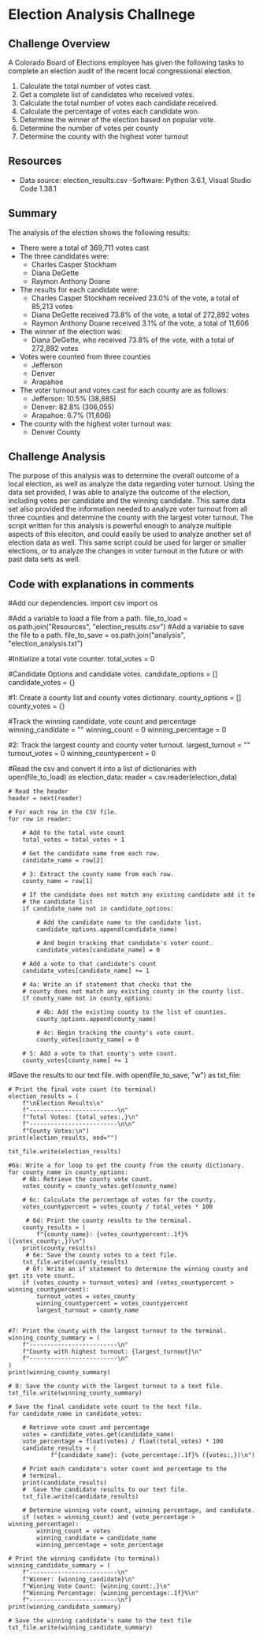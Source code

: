 # Election Analysis Challnege

## Challenge Overview
A Colorado Board of Elections employee has given the following tasks to complete an election audit of the recent local congressional election.

1. Calculate the total number of votes cast.
2. Get a complete list of candidates who received votes.
3. Calculate the total number of votes each candidate received.
4. Calculate the percentage of votes each candidate won.
5. Determine the winner of the election based on popular vote.
6. Determine the number of votes per county
7. Determine the county with the highest voter turnout

## Resources
- Data source: election_results.csv
-Software: Python 3.6.1, Visual Studio Code 1.38.1

## Summary
The analysis of the election shows the following results:
- There were a total of 369,711 votes cast
- The three candidates were:
  - Charles Casper Stockham
  - Diana DeGette
  - Raymon Anthony Doane
- The results for each candidate were:
  - Charles Casper Stockham received 23.0% of the vote, a total of 85,213 votes
  - Diana DeGette received 73.8% of the vote, a total of 272,892 votes
  - Raymon Anthony Doane received 3.1% of the vote, a total of 11,606
- The winner of the election was:
  - Diana DeGette, who received 73.8% of the vote, with a total of 272,892 votes
- Votes were counted from three counties
  - Jefferson
  - Denver
  - Arapahoe
- The voter turnout and votes cast for each county are as follows:
  - Jefferson: 10.5% (38,885)
  - Denver: 82.8% (306,055)
  - Arapahoe: 6.7% (11,606)
- The county with the highest voter turnout was:
  - Denver County
  
## Challenge Analysis
The purpose of this analysis was to determine the overall outcome of a local election, as well as analyze the data regarding voter turnout. Using the data set provided, I was able to analyze the outcome of the election, including votes per candidate and the winning candidate. This same data set also provided the information needed to analyze voter turnout from all three counties and determine the county with the largest voter turnout. The script written for this analysis is powerful enough to analyze multiple aspects of this eleciton, and could easily be used to analyze another set of election data as well. This same script could be used for larger or smaller elections, or to analyze the changes in voter turnout in the future or with past data sets as well.

## Code with explanations in comments
#Add our dependencies.
import csv
import os

#Add a variable to load a file from a path.
file_to_load = os.path.join("Resources", "election_results.csv")
#Add a variable to save the file to a path.
file_to_save = os.path.join("analysis", "election_analysis.txt")

#Initialize a total vote counter.
total_votes = 0

#Candidate Options and candidate votes.
candidate_options = []
candidate_votes = {}

#1: Create a county list and county votes dictionary.
county_options = []
county_votes = {}


#Track the winning candidate, vote count and percentage
winning_candidate = ""
winning_count = 0
winning_percentage = 0

#2: Track the largest county and county voter turnout.
largest_turnout = ""
turnout_votes = 0
winning_countypercent = 0


#Read the csv and convert it into a list of dictionaries
with open(file_to_load) as election_data:
    reader = csv.reader(election_data)

    # Read the header
    header = next(reader)

    # For each row in the CSV file.
    for row in reader:

        # Add to the total vote count
        total_votes = total_votes + 1

        # Get the candidate name from each row.
        candidate_name = row[2]

        # 3: Extract the county name from each row.
        county_name = row[1]

        # If the candidate does not match any existing candidate add it to
        # the candidate list
        if candidate_name not in candidate_options:

            # Add the candidate name to the candidate list.
            candidate_options.append(candidate_name)

            # And begin tracking that candidate's voter count.
            candidate_votes[candidate_name] = 0

        # Add a vote to that candidate's count
        candidate_votes[candidate_name] += 1

        # 4a: Write an if statement that checks that the
        # county does not match any existing county in the county list.
        if county_name not in county_options:

            # 4b: Add the existing county to the list of counties.
            county_options.append(county_name)

            # 4c: Begin tracking the county's vote count.
            county_votes[county_name] = 0

        # 5: Add a vote to that county's vote count.
        county_votes[county_name] += 1


#Save the results to our text file.
with open(file_to_save, "w") as txt_file:

    # Print the final vote count (to terminal)
    election_results = (
        f"\nElection Results\n"
        f"-------------------------\n"
        f"Total Votes: {total_votes:,}\n"
        f"-------------------------\n\n"
        f"County Votes:\n")
    print(election_results, end="")

    txt_file.write(election_results)

    #6a: Write a for loop to get the county from the county dictionary.
    for county_name in county_options:
        # 6b: Retrieve the county vote count.
        votes_county = county_votes.get(county_name)
        
        # 6c: Calculate the percentage of votes for the county.
        votes_countypercent = votes_county / total_votes * 100

         # 6d: Print the county results to the terminal.
        county_results = (
            f"{county_name}: {votes_countypercent:.1f}% ({votes_county:,})\n")
        print(county_results)
         # 6e: Save the county votes to a text file.
        txt_file.write(county_results)
         # 6f: Write an if statement to determine the winning county and get its vote count.
        if (votes_county > turnout_votes) and (votes_countypercent > winning_countypercent):
            turnout_votes = votes_county
            winning_countypercent = votes_countypercent
            largest_turnout = county_name


    #7: Print the county with the largest turnout to the terminal.
    winning_county_summary = (
        f"-------------------------\n"
        f"County with highest turnout: {largest_turnout}\n"
        f"-------------------------\n"
    )
    print(winning_county_summary)

    # 8: Save the county with the largest turnout to a text file.
    txt_file.write(winning_county_summary)

    # Save the final candidate vote count to the text file.
    for candidate_name in candidate_votes:

        # Retrieve vote count and percentage
        votes = candidate_votes.get(candidate_name)
        vote_percentage = float(votes) / float(total_votes) * 100
        candidate_results = (
                f"{candidate_name}: {vote_percentage:.1f}% ({votes:,})\n")

        # Print each candidate's voter count and percentage to the
        # terminal.
        print(candidate_results)
        #  Save the candidate results to our text file.
        txt_file.write(candidate_results)

        # Determine winning vote count, winning percentage, and candidate.
        if (votes > winning_count) and (vote_percentage > winning_percentage):
            winning_count = votes
            winning_candidate = candidate_name
            winning_percentage = vote_percentage

    # Print the winning candidate (to terminal)
    winning_candidate_summary = (
        f"-------------------------\n"
        f"Winner: {winning_candidate}\n"
        f"Winning Vote Count: {winning_count:,}\n"
        f"Winning Percentage: {winning_percentage:.1f}%\n"
        f"-------------------------\n")
    print(winning_candidate_summary)

    # Save the winning candidate's name to the text file
    txt_file.write(winning_candidate_summary)
